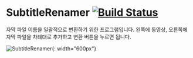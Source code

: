 # SubtitleRenamer [![Build Status](https://travis-ci.org/handrake/SubtitleRenamer.svg?branch=master)](https://travis-ci.org/handrake/SubtitleRenamer)

 자막 파일 이름을 일괄적으로 변환하기 위한 프로그램입니다. 왼쪽에 동영상, 오른쪽에 자막 파일을 차례대로 추가하고 변환 버튼을 누르면 됩니다.

 ![SubtitleRenamer](https://i.imgur.com/vbY1t9B.png){: width="600px"}
